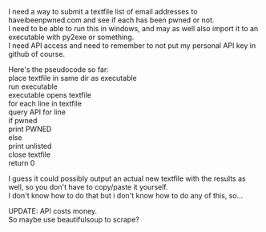 I need a way to submit a textfile list of email addresses to haveibeenpwned.com and see if each has been pwned or not.  
I need to be able to run this in windows, and may as well also import it to an executable with py2exe or something.  
I need API access and need to remember to not put my personal API key in github of course.  
  
Here's the pseudocode so far:  
place textfile in same dir as executable  
run executable  
executable opens textfile  
for each line in textfile  
    query API for line  
    if pwned  
        print PWNED  
    else  
        print unlisted  
close textfile  
return 0  
  
I guess it could possibly output an actual new textfile with the results as well, so you don't have to copy/paste it yourself.  
I don't know how to do that but i don't know how to do any of this, so...

UPDATE:
API costs money.  
So maybe use beautifulsoup to scrape?
